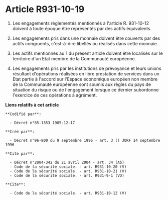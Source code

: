 # Article R931-10-19

1. Les engagements réglementés mentionnés à l'article R. 931-10-12 doivent à toute époque être représentés par des actifs
équivalents.

2. Les engagements pris dans une monnaie doivent être couverts par des actifs congruents, c'est-à-dire libellés ou réalisés
dans cette monnaie.

3. Les actifs mentionnés au 1 du présent article doivent être localisés sur le territoire d'un Etat membre de la Communauté
européenne.

4. Les engagements pris par les institutions de prévoyance et leurs unions résultant d'opérations réalisées en libre
prestation de services dans un Etat partie à l'accord sur l'Espace économique européen non membre de la Communauté européenne
sont soumis aux règles du pays de situation du risque ou de l'engagement lorsque ce dernier subordonne l'exercice de ces
opérations à agrément.

**Liens relatifs à cet article**

	**Codifié par**:

	  - Décret n°85-1353 1985-12-17

	**Créé par**:

	  - Décret n°96-800 du 9 septembre 1996 - art. 3 () JORF 14 septembre 1996

	**Cité par**:

	  - Décret n°2004-342 du 21 avril 2004 - art. 34 (Ab)
	  - Code de la sécurité sociale. - art. R931-10-20 (V)
	  - Code de la sécurité sociale. - art. R931-10-21 (V)
	  - Code de la sécurité sociale. - art. R931-9-1 (VD)

	**Cite**:

	  - Code de la sécurité sociale. - art. R931-10-12 (V)

